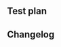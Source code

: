 <!-- 💡 To write a useful PR description, make sure that your description covers:
- WHAT this PR is changing:
    - How was it PREVIOUSLY.
    - How it will be from NOW on.
- WHY this PR is needed.
- CONTEXT, i.e. to which initiative, project or RFC it belongs.

The structure of the description doesn't matter as much as covering these points, so use
your best judgement based on your context.
Learn how to write good pull request description: https://www.notion.so/sourcegraph/Write-a-good-pull-request-description-610a7fd3e613496eb76f450db5a49b6e?pvs=4 -->


## Test plan

<!-- All pull requests REQUIRE a test plan: https://docs-legacy.sourcegraph.com/dev/background-information/testing_principles -->


## Changelog

<!--
1. Ensure your pull request title is formatted as: $type($domain): $what
2. Add bullet list items for each additional detail you want to cover (see example below)
3. You can edit this after the pull request was merged, as long as release shipping it hasn't been promoted to the public.
4. For more information, please see this how-to https://www.notion.so/sourcegraph/Writing-a-changelog-entry-dd997f411d524caabf0d8d38a24a878c?

Audience: TS/CSE > Customers > Teammates (in that order).

Cheat sheet: $type = chore|fix|feature $domain: source|search|ci|release|plg|cody|local|...
-->

<!--
Example:

Title: fix(search): parse quotes with the appropriate context
Changelog section:

## Changelog

- When a quote is used with regexp pattern type, then ...
- Refactored underlying code.
-->

